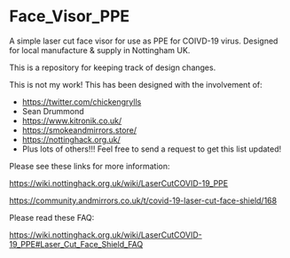 # Face_Visor_PPE
A simple laser cut face visor for use as PPE for COIVD-19 virus. Designed for local manufacture & supply in Nottingham UK.

This is a repository for keeping track of design changes.

This is not my work! This has been designed with the involvement of:

* https://twitter.com/chickengrylls
* Sean Drummond 
* https://www.kitronik.co.uk/
* https://smokeandmirrors.store/
* https://nottinghack.org.uk/
* Plus lots of others!!! Feel free to send a request to get this list updated!

Please see these links for more information:

https://wiki.nottinghack.org.uk/wiki/LaserCutCOVID-19_PPE

https://community.andmirrors.co.uk/t/covid-19-laser-cut-face-shield/168

Please read these FAQ:

https://wiki.nottinghack.org.uk/wiki/LaserCutCOVID-19_PPE#Laser_Cut_Face_Shield_FAQ




